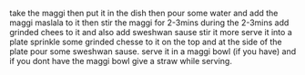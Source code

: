 take the maggi then put it in the dish
then pour some water
and add the maggi maslala to it 
then stir the maggi for 2-3mins 
during the 2-3mins add grinded chees to it and also add sweshwan sause
stir it more
serve it into a plate
sprinkle some grinded chesse to it on the top and at the side of the plate pour some sweshwan sause.
serve it in a maggi bowl (if you have)
and if you dont have the maggi bowl give a straw while serving.